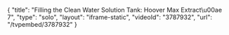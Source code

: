 {
    "title": "Filling the Clean Water Solution Tank: Hoover Max Extract\u00ae 7",
    "type": "solo",
    "layout": "iframe-static",
    "videoId": "3787932",
    "url": "\/tvpembed\/3787932"
}